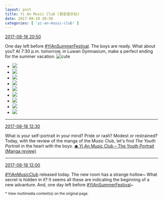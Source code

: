 ```yaml
---
layout: post
title: Yi An Music Club (易安音乐社)
date: 2017-08-18 20:50
categories: [ 'yi-an-music-club' ]
---
```


<div class="weibo-info">
  <a href="http://weibo.com/6094546964/FhHML1DCa">2017-08-18 20:50</a>
</div>

One day left before [#YiAnSummerFestival](http://weibo.com/p/100808584ecb6c041592aa973c9a8aa9b6bd18). The boys are ready. What about you? At 7:30 p.m. tomorrow, in Luwan Gymnasium, make a perfect ending for the summer vacation. ![cute](http://img.t.sinajs.cn/t4/appstyle/expression/ext/normal/14/tza_org.gif)

<!-- more -->

<ul class="weibo-pic-list-3">
  <li class="weibo-pic">
    <a href="http://wx4.sinaimg.cn/mw690/006Es64Agy1fio629051kj31jk2bc1ky.jpg"><img src="http://wx4.sinaimg.cn/thumb150/006Es64Agy1fio629051kj31jk2bc1ky.jpg" /></a>
  </li>
  <li class="weibo-pic">
    <a href="http://wx4.sinaimg.cn/mw690/006Es64Agy1fio62bqabsj31xv2p81kz.jpg"><img src="http://wx4.sinaimg.cn/thumb150/006Es64Agy1fio62bqabsj31xv2p81kz.jpg" /></a>
  </li>
  <li class="weibo-pic">
    <a href="http://wx2.sinaimg.cn/mw690/006Es64Agy1fio62eeawcj32bc1jk4qq.jpg"><img src="http://wx2.sinaimg.cn/thumb150/006Es64Agy1fio62eeawcj32bc1jk4qq.jpg" /></a>
  </li>
  <li class="weibo-pic">
    <a href="http://wx4.sinaimg.cn/mw690/006Es64Agy1fio62hrh1vj32p81q6hdv.jpg"><img src="http://wx4.sinaimg.cn/thumb150/006Es64Agy1fio62hrh1vj32p81q6hdv.jpg" /></a>
  </li>
  <li class="weibo-pic">
    <a href="http://wx2.sinaimg.cn/mw690/006Es64Agy1fio62l3jjlj32p81s7b2c.jpg"><img src="http://wx2.sinaimg.cn/thumb150/006Es64Agy1fio62l3jjlj32p81s7b2c.jpg" /></a>
  </li>
  <li class="weibo-pic">
    <a href="http://wx4.sinaimg.cn/mw690/006Es64Agy1fio62o40u9j32p81nukjn.jpg"><img src="http://wx4.sinaimg.cn/thumb150/006Es64Agy1fio62o40u9j32p81nukjn.jpg" /></a>
  </li>
  <li class="weibo-pic">
    <a href="http://wx4.sinaimg.cn/mw690/006Es64Agy1fio62r21vvj31i72bcnpe.jpg"><img src="http://wx4.sinaimg.cn/thumb150/006Es64Agy1fio62r21vvj31i72bcnpe.jpg" /></a>
  </li>
  <li class="weibo-pic">
    <a href="http://wx3.sinaimg.cn/mw690/006Es64Agy1fio62tl79qj31ld2bcqv5.jpg"><img src="http://wx3.sinaimg.cn/thumb150/006Es64Agy1fio62tl79qj31ld2bcqv5.jpg" /></a>
  </li>
  <li class="weibo-pic">
    <a href="http://wx1.sinaimg.cn/mw690/006Es64Agy1fio62w34xuj32bc1kfkjm.jpg"><img src="http://wx1.sinaimg.cn/thumb150/006Es64Agy1fio62w34xuj32bc1kfkjm.jpg" /></a>
  </li>
</ul>

---

<div class="weibo-info">
  <a href="http://weibo.com/6094546964/FhEvz1qx1">2017-08-18 12:30</a>
</div>

What is your self-portrait in your mind? Pride or rash? Modest or restrained? Today, with the review of the manga of the Music Club, let's find *The Youth Portrait* in the heart with the boys. [◉ Yi An Music Club – The Youth Portrait (Manga review)](https://www.bilibili.com/video/av13503708/)

---

<div class="weibo-info">
  <a href="http://weibo.com/6094546964/FhEjn8qNg">2017-08-18 12:00</a>
</div>

[#YiAnMusicClub](http://weibo.com/p/100808beae2e3e05b17b64f63ebedca39f19b2/super_index) released today. The new room has a strange hollow~ What secret is hidden in it? It seems all these are indicating the beginning of a new advanture. And, one day left before [#YiAnSummerFestival](http://weibo.com/p/100808584ecb6c041592aa973c9a8aa9b6bd18)~

<small>* View multimedia content(s) on the original page.</small>
